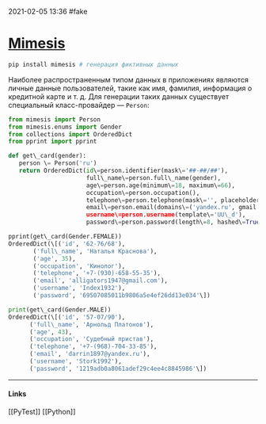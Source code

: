 2021-02-05 13:36
#fake 
# [Mimesis](https://ru.bmstu.wiki/Mimesis)
```bash
pip install mimesis # генерация фиктивных данных
```
Наиболее распространенным типом данных в приложениях являются личные данные пользователей, такие как имя, фамилия, информация о кредитной карте и т. д. Для генерации таких данных существует специальный класс-провайдер — `Person`:
```python
from mimesis import Person
from mimesis.enums import Gender
from collections import OrderedDict
from pprint import pprint

def get\_card(gender):
   person \= Person('ru')
   return OrderedDict(id\=person.identifier(mask\='##-##/##'),
                      full\_name\=person.full\_name(gender),
                      age\=person.age(minimum\=18, maximum\=66),
                      occupation\=person.occupation(),
                      telephone\=person.telephone(mask\='', placeholder\='#'),
                      email\=person.email(domains\=('yandex.ru', gmail.com')),
                      username\=person.username(template\='UU\_d'),
                      password\=person.password(length\=8, hashed\=True))

pprint(get\_card(Gender.FEMALE))
OrderedDict(\[('id', '62-76/68'),
       ('full\_name', 'Наталья Краснова'),
       ('age', 35),
       ('occupation', 'Кинолог'),
       ('telephone', '+7-(930)-658-55-35'),
       ('email', 'alligators1947@gmail.com'),
       ('username', 'Index1932'),
       ('password', '69507085011b9806a5e4ef26dd13e034'\])

print(get\_card(Gender.MALE))
OrderedDict(\[('id', '57-07/90'),
      ('full\_name', 'Арнольд Платонов'),
      ('age', 43),
      ('occupation', 'Судебный пристав'),
      ('telephone', '+7-(968)-704-33-85'),
      ('email', 'darrin1897@yandex.ru'),
      ('username', 'Stork1992'),
      ('password', '1219adb0a8061adef29c4ee4c8845986'\])
```
_____________
#### Links
[[PyTest]] [[Python]]
